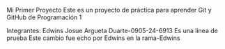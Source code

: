 Mi Primer Proyecto
Este es un proyecto de práctica para aprender Git y GitHub de Programación 1

Integrantes: 
Edwins Josue Argueta Duarte-0905-24-6913
Es una linea de prueba
Este cambio fue echo por Edwins en la rama-Edwins